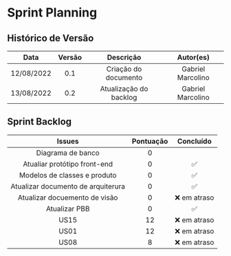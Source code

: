 # Sprint Planning

## Histórico de Versão

|    Data    | Versão |       Descrição        |     Autor(es)     |
| :--------: | :----: | :--------------------: | :---------------: |
| 12/08/2022 |  0.1   |  Criação do documento  | Gabriel Marcolino |
| 13/08/2022 |  0.2   | Atualização do backlog | Gabriel Marcolino |

## Sprint Backlog

|               Issues               | Pontuação |     Concluído      |
| :--------------------------------: | :-------: | :----------------: |
|         Diagrama de banco          |     0     |                    |
|    Atualiar protótipo front-end    |     0     | :white_check_mark: |
|    Modelos de classes e produto    |     0     | :white_check_mark: |
| Atualizar documento de arquiterura |     0     | :white_check_mark: |
|   Atualizar docuemento de visão    |     0     |   :x: em atraso    |
|           Atualizar PBB            |     0     | :white_check_mark: |
|                US15                |    12     |   :x: em atraso    |
|                US01                |    12     |   :x: em atraso    |
|                US08                |     8     |   :x: em atraso    |
